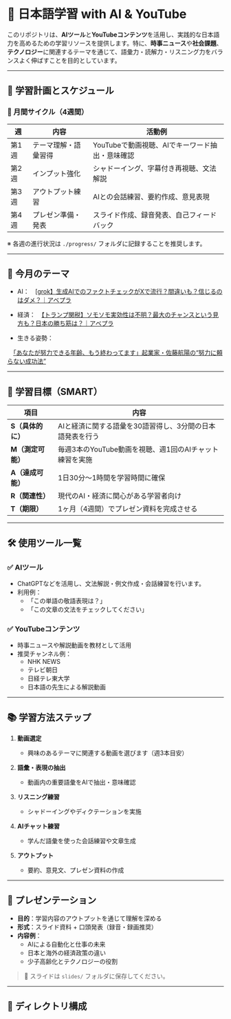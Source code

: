 # 🌸 日本語学習 with AI & YouTube

このリポジトリは、**AIツール**と**YouTubeコンテンツ**を活用し、実践的な日本語力を高めるための学習リソースを提供します。特に、**時事ニュース**や**社会課題**、**テクノロジー**に関連するテーマを通じて、語彙力・読解力・リスニング力をバランスよく伸ばすことを目的としています。

---

## 📅 学習計画とスケジュール

### 🔁 月間サイクル（4週間）

| 週 | 内容 | 活動例 |
|----|------|--------|
| 第1週 | テーマ理解・語彙習得 | YouTubeで動画視聴、AIでキーワード抽出・意味確認 |
| 第2週 | インプット強化 | シャドーイング、字幕付き再視聴、文法解説 |
| 第3週 | アウトプット練習 | AIとの会話練習、要約作成、意見表現 |
| 第4週 | プレゼン準備・発表 | スライド作成、録音発表、自己フィードバック |

※ 各週の進行状況は `./progress/` フォルダに記録することを推奨します。

---

## 🎯 今月のテーマ

- AI：　[[grok】生成AIでのファクトチェックがXで流行？間違いも？信じるのはダメ？｜アベプラ ](https://www.youtube.com/watch?v=Vkf1ZKrASyQ)

- 経済：　[【トランプ関税】ソモソモ実効性は不明？最大のチャンスという見方も？日本の勝ち筋は？｜アベプラ](https://www.youtube.com/watch?v=h8DR-2d3tgc)

- 生きる姿勢：

　[「あなたが努力できる年齢、もう終わってます」起業家・佐藤航陽の“努力に頼らない成功法”](https://www.youtube.com/watch?v=znRPb6jsjS0)

---

## 🧭 学習目標（SMART）

| 項目 | 内容 |
|------|------|
| **S（具体的に）** | AIと経済に関する語彙を30語習得し、3分間の日本語発表を行う |
| **M（測定可能）** | 毎週3本のYouTube動画を視聴、週1回のAIチャット練習を実施 |
| **A（達成可能）** | 1日30分〜1時間を学習時間に確保 |
| **R（関連性）** | 現代のAI・経済に関心がある学習者向け |
| **T（期限）** | 1ヶ月（4週間）でプレゼン資料を完成させる |

---

## 🛠 使用ツール一覧

### ✅ AIツール
- ChatGPTなどを活用し、文法解説・例文作成・会話練習を行います。
- 利用例：
  - 「この単語の敬語表現は？」
  - 「この文章の文法をチェックしてください」

### ✅ YouTubeコンテンツ
- 時事ニュースや解説動画を教材として活用
- 推奨チャンネル例：
  - NHK NEWS
  - テレビ朝日
  - 日経テレ東大学
  - 日本語の先生による解説動画

---

## 📚 学習方法ステップ

1. **動画選定**
   - 興味のあるテーマに関連する動画を選びます（週3本目安）

2. **語彙・表現の抽出**
   - 動画内の重要語彙をAIで抽出・意味確認

3. **リスニング練習**
   - シャドーイングやディクテーションを実施

4. **AIチャット練習**
   - 学んだ語彙を使った会話練習や文章生成

5. **アウトプット**
   - 要約、意見文、プレゼン資料の作成

---

## 🎤 プレゼンテーション

- **目的**：学習内容のアウトプットを通じて理解を深める
- **形式**：スライド資料 + 口頭発表（録音・録画推奨）
- **内容例**：
  - AIによる自動化と仕事の未来
  - 日本と海外の経済政策の違い
  - 少子高齢化とテクノロジーの役割

> 📂 スライドは `slides/` フォルダに保存してください。

---

## 📁 ディレクトリ構成